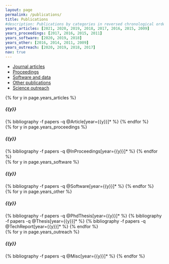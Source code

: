 ```yaml
---
layout: page
permalink: /publications/
title: Publications
#description: Publications by categories in reversed chronological order
years_articles: [2021, 2020, 2019, 2018, 2017, 2016, 2015, 2009]
years_proceedings: [2017, 2016, 2015, 2011]
years_software: [2020, 2019, 2018]
years_other: [2016, 2014, 2011, 2009]
years_outreach: [2020, 2019, 2018, 2017]
nav: true
---
```


<div class="panel panel-default">

<ul class="nav nav-tabs" id="myTab" role="tablist">
  <li class="nav-item">
    <a class="nav-link active" id="home-tab" data-toggle="tab" href="#home" role="tab" aria-controls="home" aria-selected="true">Journal articles</a>
  </li>
  <li class="nav-item">
    <a class="nav-link" id="profile-tab" data-toggle="tab" href="#profile" role="tab" aria-controls="profile" aria-selected="false">Proceedings</a>
  </li>
  <li class="nav-item">
    <a class="nav-link" id="contact-tab" data-toggle="tab" href="#contact" role="tab" aria-controls="contact" aria-selected="false">Software and data</a>
  </li>
  <li class="nav-item">
    <a class="nav-link" id="other-tab" data-toggle="tab" href="#other" role="tab" aria-controls="other" aria-selected="false">Other publications</a>
  </li>
  <li class="nav-item">
    <a class="nav-link" id="outreach-tab" data-toggle="tab" href="#outreach" role="tab" aria-controls="outreach" aria-selected="false">Science outreach</a>
  </li>
</ul>

<div class="tab-content" id="myTabContent">
  <div class="tab-pane fade show active" id="home" role="tabpanel" aria-labelledby="home-tab">
    <div class="publications">
      {% for y in page.years_articles %}
        <h5 class="year">{{y}}</h5>
        {% bibliography -f papers -q @Article[year={{y}}]* %}
      {% endfor %}
    </div>
  </div>
  <div class="tab-pane fade" id="profile" role="tabpanel" aria-labelledby="profile-tab">
    <div class="publications">
      {% for y in page.years_proceedings %}
        <h5 class="year">{{y}}</h5>
        {% bibliography -f papers -q @InProceedings[year={{y}}]* %}
      {% endfor %}
    </div>
  </div>
  <div class="tab-pane fade" id="contact" role="tabpanel" aria-labelledby="contact-tab">
    <div class="publications">
      {% for y in page.years_software %}
        <h5 class="year">{{y}}</h5>
        {% bibliography -f papers -q @Software[year={{y}}]* %}
      {% endfor %}
    </div>
  </div>
  <div class="tab-pane fade" id="other" role="tabpanel" aria-labelledby="contact-tab">
    <div class="publications">
      {% for y in page.years_other %}
        <h5 class="year">{{y}}</h5>
        {% bibliography -f papers -q @PhdThesis[year={{y}}]* %}
        {% bibliography -f papers -q @Thesis[year={{y}}]* %}
        {% bibliography -f papers -q @TechReport[year={{y}}]* %}
      {% endfor %}
    </div>
  </div>
  <div class="tab-pane fade" id="outreach" role="tabpanel" aria-labelledby="contact-tab">
    <div class="publications">
      {% for y in page.years_outreach %}
        <h5 class="year">{{y}}</h5>
        {% bibliography -f papers -q @Misc[year={{y}}]* %}
      {% endfor %}
    </div>
  </div>
</div>



